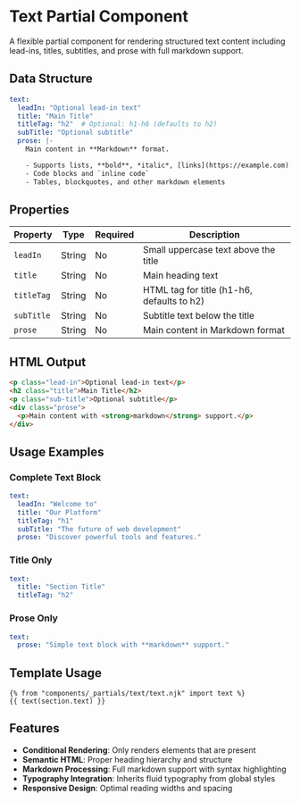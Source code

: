 # Text Partial Component

A flexible partial component for rendering structured text content including lead-ins, titles, subtitles, and prose with full markdown support.

## Data Structure

```yaml
text:
  leadIn: "Optional lead-in text"
  title: "Main Title"
  titleTag: "h2"  # Optional: h1-h6 (defaults to h2)
  subTitle: "Optional subtitle"
  prose: |-
    Main content in **Markdown** format.

    - Supports lists, **bold**, *italic*, [links](https://example.com)
    - Code blocks and `inline code`
    - Tables, blockquotes, and other markdown elements
```

## Properties

| Property | Type | Required | Description |
|----------|------|----------|-------------|
| `leadIn` | String | No | Small uppercase text above the title |
| `title` | String | No | Main heading text |
| `titleTag` | String | No | HTML tag for title (h1-h6, defaults to h2) |
| `subTitle` | String | No | Subtitle text below the title |
| `prose` | String | No | Main content in Markdown format |

## HTML Output

```html
<p class="lead-in">Optional lead-in text</p>
<h2 class="title">Main Title</h2>
<p class="sub-title">Optional subtitle</p>
<div class="prose">
  <p>Main content with <strong>markdown</strong> support.</p>
</div>
```

## Usage Examples

### Complete Text Block
```yaml
text:
  leadIn: "Welcome to"
  title: "Our Platform"
  titleTag: "h1"
  subTitle: "The future of web development"
  prose: "Discover powerful tools and features."
```

### Title Only
```yaml
text:
  title: "Section Title"
  titleTag: "h2"
```

### Prose Only
```yaml
text:
  prose: "Simple text block with **markdown** support."
```

## Template Usage

```nunjucks
{% from "components/_partials/text/text.njk" import text %}
{{ text(section.text) }}
```

## Features

- **Conditional Rendering**: Only renders elements that are present
- **Semantic HTML**: Proper heading hierarchy and structure
- **Markdown Processing**: Full markdown support with syntax highlighting
- **Typography Integration**: Inherits fluid typography from global styles
- **Responsive Design**: Optimal reading widths and spacing
